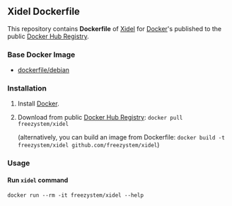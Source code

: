 ## Xidel Dockerfile

This repository contains **Dockerfile** of [Xidel](http://www.videlibri.de/xidel.html) 
for [Docker](https://www.docker.com/)'s published to the public 
[Docker Hub Registry](https://registry.hub.docker.com/).

### Base Docker Image

* [dockerfile/debian](https://hub.docker.com/_/debian/)

### Installation

1. Install [Docker](https://www.docker.com/).

2. Download from public [Docker Hub Registry](https://registry.hub.docker.com/): `docker pull freezystem/xidel`

   (alternatively, you can build an image from Dockerfile: `docker build -t freezystem/xidel github.com/freezystem/xidel`)

### Usage

#### Run `xidel` command

`docker run --rm -it freezystem/xidel --help`